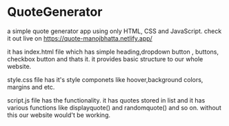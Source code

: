 # QuoteGenerator
a simple quote generator app using only HTML, CSS and JavaScript. check it out live on https://quote-manojbhatta.netlify.app/


it has index.html file which has simple  heading,dropdown button , buttons, checkbox button and thats it. it provides basic structure to our whole website.

style.css file has it's style componets like hoover,background colors, margins and etc.

script.js file has the functionality.  it has quotes stored in list and it has various functions like  displayquote() and randomquote() and so on. without this our website would't be working. 






